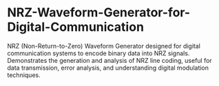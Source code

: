 # NRZ-Waveform-Generator-for-Digital-Communication
NRZ (Non-Return-to-Zero) Waveform Generator designed for digital communication systems to encode binary data into NRZ signals. Demonstrates the generation and analysis of NRZ line coding, useful for data transmission, error analysis, and understanding digital modulation techniques.
